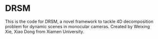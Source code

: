 # DRSM
This is the code for DRSM, a novel framework to tackle 4D decomposition problem for dynamic scenes in monocular cameras. Created by Weixing Xie, Xiao Dong from Xiamen University.
